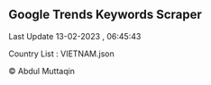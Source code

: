 

## Google Trends Keywords Scraper 
 
Last Update 13-02-2023 , 06:45:43

Country List :
VIETNAM.json



© Abdul Muttaqin 
